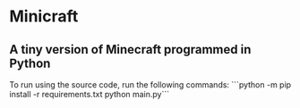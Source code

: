 <h1>Minicraft</h1>
<h2>A tiny version of Minecraft programmed in Python</h2>
To run using the source code, run the following commands:
```python -m pip install -r requirements.txt
python main.py```